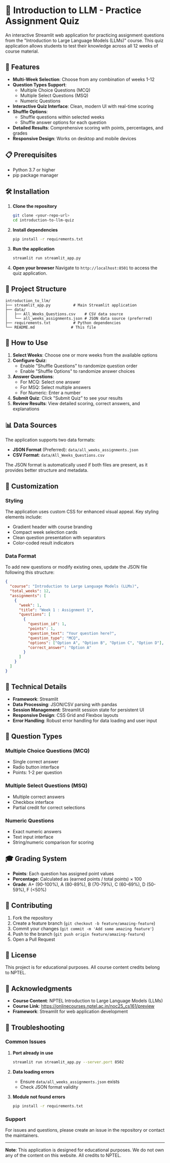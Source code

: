 # 🤖 Introduction to LLM - Practice Assignment Quiz

An interactive Streamlit web application for practicing assignment questions from the "Introduction to Large Language Models (LLMs)" course. This quiz application allows students to test their knowledge across all 12 weeks of course material.

## 🚀 Features

- **Multi-Week Selection**: Choose from any combination of weeks 1-12
- **Question Types Support**: 
  - Multiple Choice Questions (MCQ)
  - Multiple Select Questions (MSQ) 
  - Numeric Questions
- **Interactive Quiz Interface**: Clean, modern UI with real-time scoring
- **Shuffle Options**: 
  - Shuffle questions within selected weeks
  - Shuffle answer options for each question
- **Detailed Results**: Comprehensive scoring with points, percentages, and grades
- **Responsive Design**: Works on desktop and mobile devices

## 📋 Prerequisites

- Python 3.7 or higher
- pip package manager

## 🛠️ Installation

1. **Clone the repository**
   ```bash
   git clone <your-repo-url>
   cd introduction-to-llm-quiz
   ```

2. **Install dependencies**
   ```bash
   pip install -r requirements.txt
   ```

3. **Run the application**
   ```bash
   streamlit run streamlit_app.py
   ```

4. **Open your browser**
   Navigate to `http://localhost:8501` to access the quiz application.

## 📁 Project Structure

```
introduction_to_llm/
├── streamlit_app.py          # Main Streamlit application
├── data/
│   ├── All_Weeks_Questions.csv    # CSV data source
│   └── all_weeks_assignments.json # JSON data source (preferred)
├── requirements.txt          # Python dependencies
└── README.md                # This file
```

## 🎯 How to Use

1. **Select Weeks**: Choose one or more weeks from the available options
2. **Configure Quiz**: 
   - Enable "Shuffle Questions" to randomize question order
   - Enable "Shuffle Options" to randomize answer choices
3. **Answer Questions**: 
   - For MCQ: Select one answer
   - For MSQ: Select multiple answers
   - For Numeric: Enter a number
4. **Submit Quiz**: Click "Submit Quiz" to see your results
5. **Review Results**: View detailed scoring, correct answers, and explanations

## 📊 Data Sources

The application supports two data formats:

- **JSON Format** (Preferred): `data/all_weeks_assignments.json`
- **CSV Format**: `data/All_Weeks_Questions.csv`

The JSON format is automatically used if both files are present, as it provides better structure and metadata.

## 🎨 Customization

### Styling
The application uses custom CSS for enhanced visual appeal. Key styling elements include:
- Gradient header with course branding
- Compact week selection cards
- Clean question presentation with separators
- Color-coded result indicators

### Data Format
To add new questions or modify existing ones, update the JSON file following this structure:

```json
{
  "course": "Introduction to Large Language Models (LLMs)",
  "total_weeks": 12,
  "assignments": [
    {
      "week": 1,
      "title": "Week 1 : Assignment 1",
      "questions": [
        {
          "question_id": 1,
          "points": 1,
          "question_text": "Your question here?",
          "question_type": "MCQ",
          "options": ["Option A", "Option B", "Option C", "Option D"],
          "correct_answer": "Option A"
        }
      ]
    }
  ]
}
```

## 🔧 Technical Details

- **Framework**: Streamlit
- **Data Processing**: JSON/CSV parsing with pandas
- **Session Management**: Streamlit session state for persistent UI
- **Responsive Design**: CSS Grid and Flexbox layouts
- **Error Handling**: Robust error handling for data loading and user input

## 📝 Question Types

### Multiple Choice Questions (MCQ)
- Single correct answer
- Radio button interface
- Points: 1-2 per question

### Multiple Select Questions (MSQ)
- Multiple correct answers
- Checkbox interface
- Partial credit for correct selections

### Numeric Questions
- Exact numeric answers
- Text input interface
- String/numeric comparison for scoring

## 🎓 Grading System

- **Points**: Each question has assigned point values
- **Percentage**: Calculated as (earned points / total points) × 100
- **Grade**: A+ (90-100%), A (80-89%), B (70-79%), C (60-69%), D (50-59%), F (<50%)

## 🤝 Contributing

1. Fork the repository
2. Create a feature branch (`git checkout -b feature/amazing-feature`)
3. Commit your changes (`git commit -m 'Add some amazing feature'`)
4. Push to the branch (`git push origin feature/amazing-feature`)
5. Open a Pull Request

## 📄 License

This project is for educational purposes. All course content credits belong to NPTEL.

## 🙏 Acknowledgments

- **Course Content**: NPTEL Introduction to Large Language Models (LLMs)
- **Course Link**: https://onlinecourses.nptel.ac.in/noc25_cs161/preview
- **Framework**: Streamlit for web application development

## 🐛 Troubleshooting

### Common Issues

1. **Port already in use**
   ```bash
   streamlit run streamlit_app.py --server.port 8502
   ```

2. **Data loading errors**
   - Ensure `data/all_weeks_assignments.json` exists
   - Check JSON format validity

3. **Module not found errors**
   ```bash
   pip install -r requirements.txt
   ```

### Support

For issues and questions, please create an issue in the repository or contact the maintainers.

---

**Note**: This application is designed for educational purposes. We do not own any of the content on this website. All credits to NPTEL.